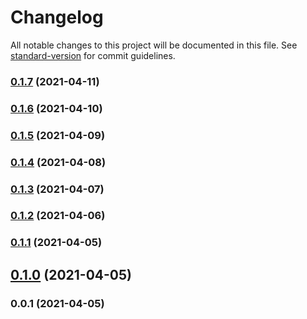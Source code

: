 # Changelog

All notable changes to this project will be documented in this file. See [standard-version](https://github.com/conventional-changelog/standard-version) for commit guidelines.

### [0.1.7](https://github.com/pahud/cdk-http-pinger/compare/v0.1.6...v0.1.7) (2021-04-11)

### [0.1.6](https://github.com/pahud/cdk-http-pinger/compare/v0.1.5...v0.1.6) (2021-04-10)

### [0.1.5](https://github.com/pahud/cdk-http-pinger/compare/v0.1.4...v0.1.5) (2021-04-09)

### [0.1.4](https://github.com/pahud/cdk-http-pinger/compare/v0.1.3...v0.1.4) (2021-04-08)

### [0.1.3](https://github.com/pahud/cdk-http-pinger/compare/v0.1.2...v0.1.3) (2021-04-07)

### [0.1.2](https://github.com/pahud/cdk-http-pinger/compare/v0.1.1...v0.1.2) (2021-04-06)

### [0.1.1](https://github.com/pahud/cdk-http-pinger/compare/v0.1.0...v0.1.1) (2021-04-05)

## [0.1.0](https://github.com/pahud/cdk-http-pinger/compare/v0.0.1...v0.1.0) (2021-04-05)

### 0.0.1 (2021-04-05)
